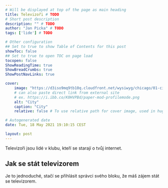 ```yaml
---
# Will be displayed at top of the page as main heading
title: Televizoři # TODO
# Short post description
description: "" # TODO
author: "Jan Picka" # TODO
tags: ['lide'] # TODO

# Other configuration
## Set to true to show Table of Contents for this post
showToc: false
## Set to true to open TOC on page load
tocopen: false
ShowReadingTime: true
ShowBreadCrumbs: true
ShowPostNavLinks: true

cover:
    image: "https://d3iso9mq9tb10q.cloudfront.net/wysiwyg/chicago/01-city-landing/Chicago-Skyline-Big-Bus-Tours-Jan-2017.jpg"
    # can also paste direct link from external site
    # ex. https://i.ibb.co/K0HVPBd/paper-mod-profilemode.png
    alt: "City"
    caption: "City"
    relative: false # To use relative path for cover image, used in hugo Page-bundles

# Autogenerated date
date: Tue, 18 May 2021 19:10:15 CEST

layout: post
---
```


Televizoři jsou lidé v klubu, kteří se starají o tvůj internet.

## Jak se stát televizorem

Je to jednoduché, stačí se přihlásit správci svého bloku, že máš zájem stát se televizorem.
